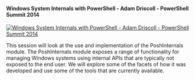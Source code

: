 ﻿#### Windows System Internals with PowerShell - Adam Driscoll - PowerShell Summit 2014

[![Windows System Internals with PowerShell - Adam Driscoll - PowerShell Summit 2014](https://i3.ytimg.com/vi/BK7FKEWmyik/hqdefault.jpg "Windows System Internals with PowerShell - Adam Driscoll - PowerShell Summit 2014")](https://www.youtube.com/watch?v=BK7FKEWmyik)

This session will look at the use and implementation of the PoshInternals module. The PoshInternals module exposes a range of functionality for managing Windows systems using internal APIs that are typically not exposed to the end user. We will explore some of the facets of how it was developed and use some of the tools that are currently available.


